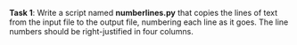 **Task 1**: Write a script named **numberlines.py** that copies the lines of text from the input file to the output file, numbering each line as it goes. The line numbers should be right-justified in four columns.
